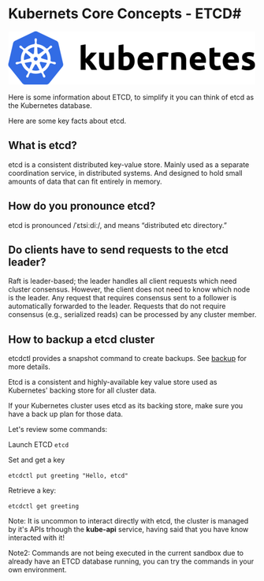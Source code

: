 # Kubernets Core Concepts - ETCD#

![Kubernetes](./assets/kubernetes.png "Kubernetes")

Here is some information about ETCD, to simplify it you can think of etcd as the Kubernetes database.

Here are some key facts about etcd.

## What is etcd?

etcd is a consistent distributed key-value store. Mainly used as a separate coordination service, in distributed systems. And designed to hold small amounts of data that can fit entirely in memory.

## How do you pronounce etcd? 
etcd is pronounced /ˈɛtsiːdiː/, and means “distributed etc directory.”

## Do clients have to send requests to the etcd leader? 
Raft is leader-based; the leader handles all client requests which need cluster consensus. However, the client does not need to know which node is the leader. Any request that requires consensus sent to a follower is automatically forwarded to the leader. Requests that do not require consensus (e.g., serialized reads) can be processed by any cluster member.

## How to backup a etcd cluster
etcdctl provides a snapshot command to create backups. See [backup](https://etcd.io/docs/v3.5/faq/#:~:text=create%20backups.%20See-,backup,-for%20more%20details) for more details.


Etcd is a consistent and highly-available key value store used as Kubernetes' backing store for all cluster data.

If your Kubernetes cluster uses etcd as its backing store, make sure you have a back up plan for those data.

Let's review some commands:

Launch ETCD
 `etcd`

Set and get a key

 `etcdctl put greeting "Hello, etcd"`

Retrieve a key:

 `etcdctl get greeting`

Note:
 It is uncommon to interact directly with etcd, the cluster is managed by it's APIs trhough the **kube-api** service, having said that you have know interacted with it!

 Note2: 
  Commands are not being executed in the current sandbox due to already have an ETCD database running, you can try the commands in your own environment.